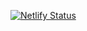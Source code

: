 [![Netlify Status](https://api.netlify.com/api/v1/badges/c840d334-bc19-4b59-b5f5-5020e75dd9ba/deploy-status)](https://app.netlify.com/sites/khatami/deploys)

